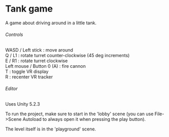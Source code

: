 Tank game
======

A game about driving around in a little tank.

###### Controls

WASD / Left stick 			: move around  
Q / L1 						: rotate turret counter-clockwise (45 deg increments)  
E / R1 						: rotate turret clockwise  
Left mouse / Button 0 (A) 	: fire cannon  
T 							: toggle VR display  
R 							: recenter VR tracker  

###### Editor

Uses Unity 5.2.3

To run the project, make sure to start in the 'lobby' scene (you can use File->Scene Autoload to always open it when pressing the play button).

The level itself is in the 'playground' scene.